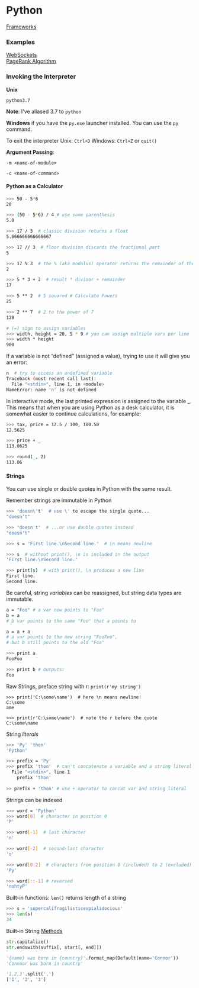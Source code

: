 # Python

[Frameworks](FRAMEWORKS.md)

### Examples

[WebSockets](examples/sockets.py) \
[PageRank Algorithm](examples/page_rank.py)

### Invoking the Interpreter

**Unix**

`python3.7`

**Note**: I've aliased 3.7 to `python`

**Windows** if you have the `py.exe` launcher installed. You can use the `py` command.

To exit the interpreter Unix: `Ctrl+D` Windows: `Ctrl+Z` or `quit()`

**Argument Passing**:

`-m <name-of-module>`

`-c <name-of-command>`

#### Python as a Calculator

```bash
>>> 50 - 5*6 
20

>>> (50 - 5*6) / 4 # use some parenthesis
5.0

>>> 17 / 3  # classic division returns a float
5.666666666666667

>>> 17 // 3  # floor division discards the fractional part
5

>>> 17 % 3  # the % (aka modulus) operator returns the remainder of the division
2

>>> 5 * 3 + 2  # result * divisor + remainder
17

>>> 5 ** 2  # 5 squared # Calculate Powers
25

>>> 2 ** 7  # 2 to the power of 7
128

# (=) sign to assign variables
>>> width, height = 20, 5 * 9 # you can assign multiple vars per line
>>> width * height
900

```

If a variable is not “defined” (assigned a value), trying to use it will give you an error:

```bash
n  # try to access an undefined variable
Traceback (most recent call last):
  File "<stdin>", line 1, in <module>
NameError: name 'n' is not defined
```

In interactive mode, the last printed expression is assigned to the variable _. This means that when you are using Python as a desk calculator, it is somewhat easier to continue calculations, for example:

```bash
>>> tax, price = 12.5 / 100, 100.50
12.5625

>>> price + _
113.0625

>>> round(_, 2)
113.06

```

#### Strings 

You can use single or double quotes in Python with the same result.

Remember strings are immutable in Python

```bash
>>> 'doesn\'t'  # use \' to escape the single quote...
"doesn't"

>>> "doesn't"  # ...or use double quotes instead
"doesn't"

>>> s = 'First line.\nSecond line.'  # \n means newline

>>> s  # without print(), \n is included in the output
'First line.\nSecond line.'

>>> print(s)  # with print(), \n produces a new line
First line.
Second line.

```

Be careful, string _variables_ can be reassigned, but string data types
are immutable.

```bash
a = "Foo" # a var now points to "Foo"
b = a  
# b var points to the same "Foo" that a points to

a = a + a
# a var points to the new string "FooFoo", 
# but b still points to the old "Foo"

>>> print a
FooFoo

>>> print b # Outputs:
Foo
``` 

Raw Strings, preface string with r: `print(r'my string')`
```
>>> print('C:\some\name')  # here \n means newline!
C:\some
ame

>>> print(r'C:\some\name')  # note the r before the quote
C:\some\name
```

String _literals_
```bash
>>> 'Py' 'thon'
'Python'

>>> prefix = 'Py'
>>> prefix 'thon'  # can't concatenate a variable and a string literal
  File "<stdin>", line 1
    prefix 'thon'
    
>> prefix + 'thon' # use + operator to concat var and string literal
```

Strings can be indexed

```bash
>>> word = 'Python'
>>> word[0]  # character in position 0
'P'

>>> word[-1]  # last character
'n'

>>> word[-2]  # second-last character
'o'

>>> word[0:2]  # characters from position 0 (included) to 2 (excluded)
'Py'

>>> word[::-1] # reversed
'nohtyP'
```

Built-in functions: `len()` returns length of a string

```python
>>> s = 'supercalifragilisticexpialidocious'
>>> len(s)
34
```

Built-in String [Methods](https://docs.python.org/3/library/stdtypes.html#string-methods)

```python
str.capitalize()
str.endswith(suffix[, start[, end]])

'{name} was born in {country}'.format_map(Default(name='Connor'))
'Connnor was born in country'

'1,2,3'.split(',')
['1', '2', '3']
```

